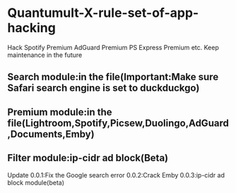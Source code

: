 # Quantumult-X-rule-set-of-app-hacking
Hack Spotify Premium AdGuard Premium PS Express Premium etc.
Keep maintenance in the future

## Search module:in the file(Important:Make sure Safari search engine is set to duckduckgo)
## Premium module:in the file(Lightroom,Spotify,Picsew,Duolingo,AdGuard,Documents,Emby)
## Filter module:ip-cidr ad block(Beta)

Update
  0.0.1:Fix the Google search error
  0.0.2:Crack Emby
  0.0.3:ip-cidr ad block module(beta)
  
